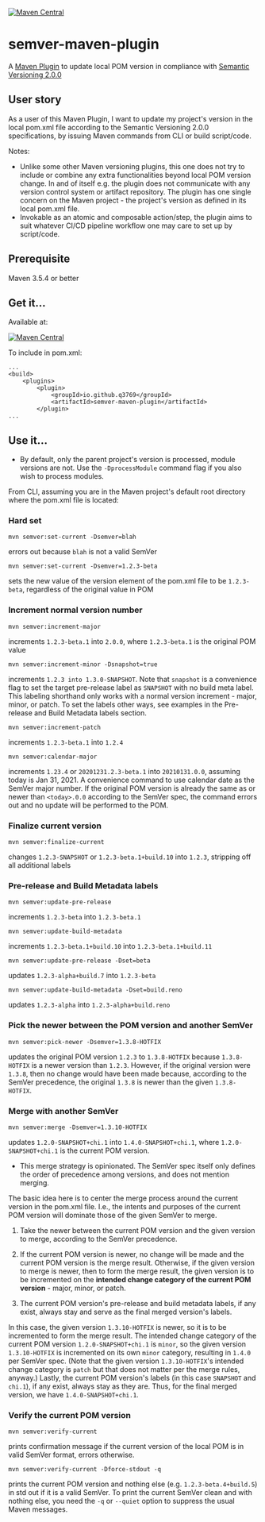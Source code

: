 [![Maven Central](https://img.shields.io/maven-central/v/io.github.q3769/semver-maven-plugin.svg?label=semver-maven-plugin)](https://search.maven.org/search?q=g:%22io.github.q3769%22%20AND%20a:%22semver-maven-plugin%22)

# semver-maven-plugin

A [Maven Plugin](https://maven.apache.org/plugins/index.html) to update local POM version in compliance
with [Semantic Versioning 2.0.0](https://semver.org/)

## User story

As a user of this Maven Plugin, I want to update my project's version in the local pom.xml file according
to the Semantic Versioning 2.0.0 specifications, by issuing Maven commands from CLI or build script/code.

Notes:

- Unlike some other Maven versioning plugins, this one does not try to include or combine any extra functionalities
  beyond local POM version change. In and of itself e.g. the plugin does not communicate with any version control system
  or artifact repository. The plugin has one single concern on the Maven project - the project's version as defined in
  its local pom.xml file.
- Invokable as an atomic and composable action/step, the plugin aims to suit whatever CI/CD pipeline workflow one may
  care to set up by script/code.

## Prerequisite

Maven 3.5.4 or better

## Get it...

Available at:

[![Maven Central](https://img.shields.io/maven-central/v/io.github.q3769/semver-maven-plugin.svg?label=Maven%20Central)](https://search.maven.org/search?q=g:%22io.github.q3769%22%20AND%20a:%22semver-maven-plugin%22)

To include in pom.xml:

```
...
<build>
    <plugins>
        <plugin>
            <groupId>io.github.q3769</groupId>
            <artifactId>semver-maven-plugin</artifactId>
        </plugin>
...
```            

## Use it...

- By default, only the parent project's version is processed, module versions are not. Use the `-DprocessModule` command
  flag if you also wish to process modules.

From CLI, assuming you are in the Maven project's default root directory where the pom.xml file is located:

### Hard set

```shell
mvn semver:set-current -Dsemver=blah
```

errors out because `blah` is not a valid SemVer

```shell
mvn semver:set-current -Dsemver=1.2.3-beta
```

sets the new value of the version element of the pom.xml file to be `1.2.3-beta`, regardless of the original value in
POM

### Increment normal version number

```shell
mvn semver:increment-major
```

increments `1.2.3-beta.1` into `2.0.0`, where `1.2.3-beta.1` is the original POM value

```shell
mvn semver:increment-minor -Dsnapshot=true
```

increments `1.2.3 into 1.3.0-SNAPSHOT`. Note that `snapshot` is a convenience flag to set the target pre-release label
as `SNAPSHOT` with no build meta label. This labeling shorthand only works with a normal version increment - major,
minor, or patch. To set the labels other ways, see examples in the Pre-release and Build Metadata labels section.

```shell
mvn semver:increment-patch
```

increments `1.2.3-beta.1` into `1.2.4`

```shell
mvn semver:calendar-major
```

increments `1.23.4` or `20201231.2.3-beta.1` into `20210131.0.0`, assuming today is Jan 31, 2021. A convenience command
to use calendar date as the SemVer major number. If the original POM version is already the same as or newer
than `<today>.0.0` according to the SemVer spec, the command errors out and no update will be performed to the POM.

### Finalize current version

```shell
mvn semver:finalize-current
```

changes `1.2.3-SNAPSHOT` or `1.2.3-beta.1+build.10` into `1.2.3`, stripping off all additional labels

### Pre-release and Build Metadata labels

```shell
mvn semver:update-pre-release
```

increments `1.2.3-beta` into `1.2.3-beta.1`

```shell
mvn semver:update-build-metadata
```

increments `1.2.3-beta.1+build.10` into `1.2.3-beta.1+build.11`

```shell
mvn semver:update-pre-release -Dset=beta
```

updates `1.2.3-alpha+build.7` into `1.2.3-beta`

```shell
mvn semver:update-build-metadata -Dset=build.reno
```

updates `1.2.3-alpha` into `1.2.3-alpha+build.reno`

### Pick the newer between the POM version and another SemVer

```shell
mvn semver:pick-newer -Dsemver=1.3.8-HOTFIX
```

updates the original POM version `1.2.3` to `1.3.8-HOTFIX` because `1.3.8-HOTFIX` is a newer version than `1.2.3`.
However, if the original version were `1.3.8`, then no change would have been made because, according to the SemVer
precedence, the original `1.3.8` is newer than the given `1.3.8-HOTFIX`.

### Merge with another SemVer

```shell
mvn semver:merge -Dsemver=1.3.10-HOTFIX
```

updates `1.2.0-SNAPSHOT+chi.1` into `1.4.0-SNAPSHOT+chi.1`, where `1.2.0-SNAPSHOT+chi.1` is the current POM version.

- This merge strategy is opinionated. The SemVer spec itself only defines the order of precedence among versions, and
  does not mention merging.

The basic idea here is to center the merge process around the current version in the pom.xml file. I.e., the intents and
purposes of the current POM version will dominate those of the given SemVer to merge.

1. Take the newer between the current POM version and the given version to merge, according to the SemVer precedence.

2. If the current POM version is newer, no change will be made and the current POM version is the merge result.
   Otherwise, if the given version to merge is newer, then to form the merge result, the given version is to be
   incremented on the **intended change category of the current POM version** - major, minor, or patch.

3. The current POM version's pre-release and build metadata labels, if any exist, always stay and serve as the final
   merged version's labels.

In this case, the given version `1.3.10-HOTFIX` is newer, so it is to be incremented to form the merge result. The
intended change category of the current POM version `1.2.0-SNAPSHOT+chi.1` is `minor`, so the given version
`1.3.10-HOTFIX` is incremented on its own `minor` category, resulting in `1.4.0` per SemVer spec. (Note that the given
version `1.3.10-HOTFIX`'s intended change category is `patch` but that does not matter per the merge rules, anyway.)
Lastly, the current POM version's labels (in this case `SNAPSHOT` and `chi.1`), if any exist, always stay as they are.
Thus, for the final merged version, we have `1.4.0-SNAPSHOT+chi.1`.

### Verify the current POM version

```shell
mvn semver:verify-current
```

prints confirmation message if the current version of the local POM is in valid SemVer format, errors otherwise.

```shell
mvn semver:verify-current -Dforce-stdout -q
```

prints the current POM version and nothing else (e.g. `1.2.3-beta.4+build.5`) in std out if it is a valid SemVer. To
print the current SemVer clean and with nothing else, you need the `-q` or `--quiet` option to suppress the usual Maven
messages.
